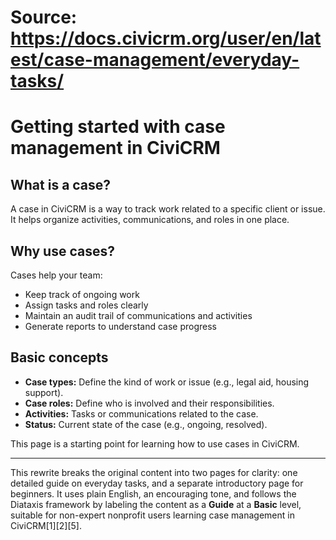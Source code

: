 # Source: https://docs.civicrm.org/user/en/latest/case-management/everyday-tasks/

# Getting started with case management in CiviCRM

## What is a case?

A case in CiviCRM is a way to track work related to a specific client or issue. It helps organize activities, communications, and roles in one place.

## Why use cases?

Cases help your team:

- Keep track of ongoing work  
- Assign tasks and roles clearly  
- Maintain an audit trail of communications and activities  
- Generate reports to understand case progress  

## Basic concepts

- **Case types:** Define the kind of work or issue (e.g., legal aid, housing support).  
- **Case roles:** Define who is involved and their responsibilities.  
- **Activities:** Tasks or communications related to the case.  
- **Status:** Current state of the case (e.g., ongoing, resolved).

This page is a starting point for learning how to use cases in CiviCRM.

---

This rewrite breaks the original content into two pages for clarity: one detailed guide on everyday tasks, and a separate introductory page for beginners. It uses plain English, an encouraging tone, and follows the Diataxis framework by labeling the content as a **Guide** at a **Basic** level, suitable for non-expert nonprofit users learning case management in CiviCRM[1][2][5].